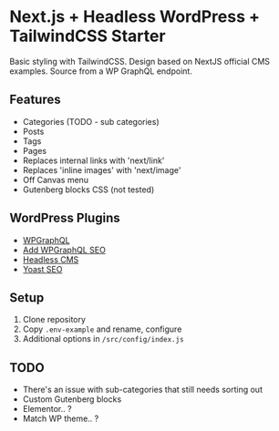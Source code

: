 # Next.js + Headless WordPress + TailwindCSS Starter

Basic styling with TailwindCSS.
Design based on NextJS official CMS examples.
Source from a WP GraphQL endpoint.

## Features

- Categories (TODO - sub categories)
- Posts
- Tags
- Pages
- Replaces internal links with 'next/link'
- Replaces 'inline images' with 'next/image'
- Off Canvas menu
- Gutenberg blocks CSS (not tested)

## WordPress Plugins

- [WPGraphQL](https://wordpress.org/plugins/wp-graphql/)
- [Add WPGraphQL SEO](https://wordpress.org/plugins/add-wpgraphql-seo/)
- [Headless CMS](https://wordpress.org/plugins/headless-cms/)
- [Yoast SEO](https://wordpress.org/plugins/wordpress-seo/)

## Setup

1. Clone repository
2. Copy `.env-example` and rename, configure
3. Additional options in `/src/config/index.js`

## TODO

- There's an issue with sub-categories that still needs sorting out
- Custom Gutenberg blocks
- Elementor.. ?
- Match WP theme.. ?
